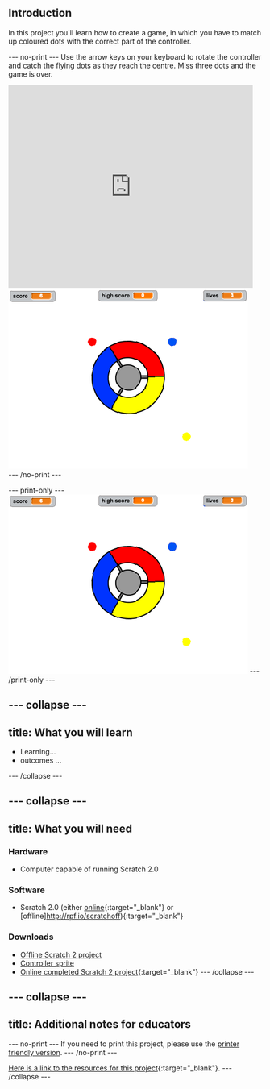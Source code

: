 ## Introduction

In this project you'll learn how to create a game, in which you have to match up coloured dots with the correct part of the controller.

--- no-print ---
Use the arrow keys on your keyboard to rotate the controller and catch the flying dots as they reach the centre. Miss three dots and the game is over.

<div class="scratch-preview">
  <iframe allowtransparency="true" width="485" height="402" src="https://scratch.mit.edu/projects/embed/252923761/?autostart=false" frameborder="0"></iframe>
  <img src="images/dots-final.png">
</div>
--- /no-print ---

--- print-only ---
![Dots screenshot](images/dots-final.png)
--- /print-only ---

--- collapse ---
---
title: What you will learn
---
+ Learning...
+ outcomes ...

--- /collapse ---

--- collapse ---
---
title: What you will need
---
### Hardware
+ Computer capable of running Scratch 2.0

### Software
+ Scratch 2.0 (either [online](http://rpf.io/scratchon){:target="_blank"} or [offline]http://rpf.io/scratchoff){:target="_blank"}

### Downloads
+ [Offline Scratch 2 project](resources/catch-the-dots-resources.sb)
+ [Controller sprite](resources/catch-the-dots-controller.svg)
+ [Online completed Scratch 2 project](https://scratch.mit.edu/projects/252923761/#editor){:target="_blank"}
--- /collapse ---

--- collapse ---
---
title: Additional notes for educators
---
--- no-print ---
If you need to print this project, please use the [printer friendly version](https://projects.raspberrypi.org/en/projects/catch-the-dots/print).
--- /no-print ---

[Here is a link to the resources for this project](http://rpf.io/p/catch-the-dots-go){:target="_blank"}.
--- /collapse ---
